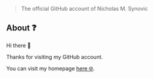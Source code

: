 > The official GitHub account of Nicholas M. Synovic

## About ❓

Hi there 👋

Thanks for visiting my GitHub account.

You can visit my homepage [here 🌐](https://nicholassynovic.github.io).
